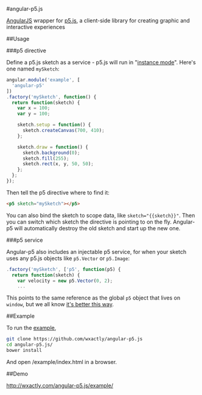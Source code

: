 #angular-p5.js

[AngularJS](https://github.com/angular/angular.js) wrapper for [p5.js](https://github.com/lmccart/p5.js), a client-side library for creating graphic and interactive experiences

##Usage

###p5 directive

Define a p5.js sketch as a service - p5.js will run in "[instance mode](http://p5js.org/learn/examples/Instance_Mode_Instantiation.php)". Here's one named `mySketch`:

```javascript
angular.module('example', [
  'angular-p5'
])
.factory('mySketch', function() {
  return function(sketch) {
    var x = 100; 
    var y = 100;

    sketch.setup = function() {
      sketch.createCanvas(700, 410);
    };

    sketch.draw = function() {
      sketch.background(0);
      sketch.fill(255);
      sketch.rect(x, y, 50, 50);
    };
  };
});
```

Then tell the p5 directive where to find it:

```html
<p5 sketch="mySketch"></p5>
```

You can also bind the sketch to scope data, like `sketch="{{sketch}}"`. Then you can switch which sketch the directive is pointing to on the fly. Angular-p5 will automatically destroy the old sketch and start up the new one.

###p5 service

Angular-p5 also includes an injectable p5 service, for when your sketch uses any p5.js objects like `p5.Vector` or `p5.Image`:
```javascript
.factory('mySketch', ['p5', function(p5) {
  return function(sketch) {
    var velocity = new p5.Vector(0, 2);
    ...
```

This points to the same reference as the global `p5` object that lives on `window`, but we all know [it's better this way](https://docs.angularjs.org/guide/di).

##Example

To run the [example](example),
```sh
git clone https://github.com/wxactly/angular-p5.js
cd angular-p5.js/
bower install
```

And open /example/index.html in a browser.

##Demo

http://wxactly.com/angular-p5.js/example/
